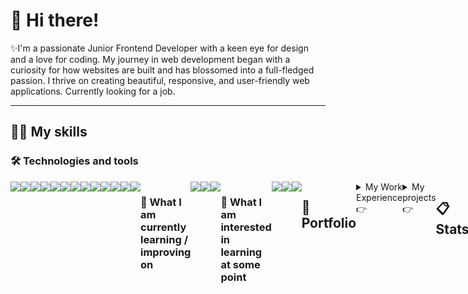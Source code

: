 # 👋 Hi there!
✨I'm a passionate Junior Frontend Developer with a keen eye for design and a love for coding. My journey in web development began with a curiosity for how websites are built and has blossomed into a full-fledged passion. I thrive on creating beautiful, responsive, and user-friendly web applications. Currently looking for a job.

---
## 👩‍💻 My skills
### 🛠 Technologies and tools
<div style="display: flex">
  <img src="https://img.shields.io/badge/JavaScript-323330?style=for-the-badge&logo=javascript&logoColor=F7DF1E" />
  <img src="https://img.shields.io/badge/TypeScript-007ACC?style=for-the-badge&logo=typescript&logoColor=white" />
  <img src="https://img.shields.io/badge/axios-671ddf?&style=for-the-badge&logo=axios&logoColor=white" />
  <img src="https://img.shields.io/badge/Babel-F9DC3E?style=for-the-badge&logo=babel&logoColor=white" />
  <img src="https://img.shields.io/badge/Bootstrap-563D7C?style=for-the-badge&logo=bootstrap&logoColor=white" />
  <img src="https://img.shields.io/badge/React-20232A?style=for-the-badge&logo=react&logoColor=61DAFB"/>
  <img src="https://img.shields.io/badge/Redux-593D88?style=for-the-badge&logo=redux&logoColor=white"/>
  <img src="https://img.shields.io/badge/Sass-CC6699?style=for-the-badge&logo=sass&logoColor=white">
  <img src="https://img.shields.io/badge/Tailwind_CSS-38B2AC?style=for-the-badge&logo=tailwind-css&logoColor=white"/>
  <img src="https://img.shields.io/badge/Vue%20js-35495E?style=for-the-badge&logo=vuedotjs&logoColor=4FC08D"/>
  <img src="https://img.shields.io/badge/VSCode-0078D4?style=for-the-badge&logo=visual%20studio%20code&logoColor=white"/>
  <img src="https://img.shields.io/badge/prettier-1A2C34?style=for-the-badge&logo=prettier&logoColor=F7BA3E"/>
  <img src="https://img.shields.io/badge/stylelint-000?style=for-the-badge&logo=stylelint&logoColor=white"/
</div>


### 📖  What I am currently learning / improving on
<div style="display: flex">
  <img src="https://img.shields.io/badge/MongoDB-4EA94B?style=for-the-badge&logo=mongodb&logoColor=white" />
  <img src="https://img.shields.io/badge/Docker-2CA5E0?style=for-the-badge&logo=docker&logoColor=white"/>
  <img src="https://img.shields.io/badge/storybook-FF4785?style=for-the-badge&logo=storybook&logoColor=white"/>
</div>

### 👾  What I am interested in learning at some point
<div style="display: flex">
  <img src="https://img.shields.io/badge/Express%20js-000000?style=for-the-badge&logo=express&logoColor=white"/>
  <img src="https://img.shields.io/badge/Electron-2B2E3A?style=for-the-badge&logo=electron&logoColor=9FEAF9"/>
  <img src="https://img.shields.io/badge/Github%20Actions-282a2e?style=for-the-badge&logo=githubactions&logoColor=367cfe"/>
</div>

---
## 📂 Portfolio
<details>
  <summary>My Work Experience 👉</summary>

  | Company       | Position            | Roles & Responsibilities                               | Duration           |
  |---------------|---------------------|--------------------------------------------------------|--------------------|
  | [Mindenit Team](https://github.com/mindenit)     | Frontend Developer  | Learning and practicing, working with React, Vue  | September 2023 - Present |

</details>
<details>
  <summary>My projects 👉</summary>

  | Project Name  | Skills used         | Description                               |
  |---------------|---------------------|-------------------------------------------|
  | [Movie Search](https://github.com/perkinson1251/react-ts-movie-search)|React, Typescript, Axios|Simple application for searching information about movies, shows etc.|
  | [Code Editor](https://github.com/perkinson1251/react-code-editor)|React, Typescript, Axios|Simple in-browser code editor|
  | [Law Enforcement Toolkit](https://github.com/perkinson1251/law-enforcement-toolkit/)|Node.js, Typescript, MongoDB, Docker, Discord.js|Discord bot for game SA:MP|
  | [Nure Schedule](https://github.com/mindenit/nure-schedule-vue)|Vue, Typescript|Schedule application for NURE university|

</details>

## 📋 Stats
<details>
  <summary>My statistics 👉</summary>
  <img src="https://github-readme-activity-graph.vercel.app/graph?username=perkinson1251&theme=github"/>
  <img src="https://github-readme-stats-git-masterrstaa-rickstaa.vercel.app/api?username=perkinson1251&theme=dark"/>
</details>
